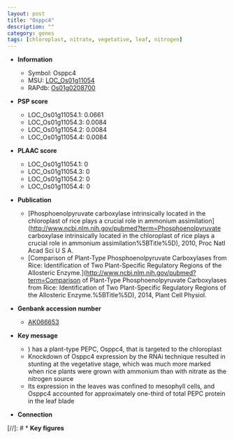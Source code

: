 ```yaml
---
layout: post
title: "Osppc4"
description: ""
category: genes
tags: [chloroplast, nitrate, vegetative, leaf, nitrogen]
---
```


* **Information**  
    + Symbol: Osppc4  
    + MSU: [LOC_Os01g11054](http://rice.plantbiology.msu.edu/cgi-bin/ORF_infopage.cgi?orf=LOC_Os01g11054)  
    + RAPdb: [Os01g0208700](http://rapdb.dna.affrc.go.jp/viewer/gbrowse_details/irgsp1?name=Os01g0208700)  

* **PSP score**  
    + LOC_Os01g11054.1: 0.0661 
    + LOC_Os01g11054.3: 0.0084 
    + LOC_Os01g11054.2: 0.0084 
    + LOC_Os01g11054.4: 0.0084 

* **PLAAC score**  
    + LOC_Os01g11054.1: 0 
    + LOC_Os01g11054.3: 0 
    + LOC_Os01g11054.2: 0 
    + LOC_Os01g11054.4: 0 

* **Publication**  
    + [Phosphoenolpyruvate carboxylase intrinsically located in the chloroplast of rice plays a crucial role in ammonium assimilation](http://www.ncbi.nlm.nih.gov/pubmed?term=Phosphoenolpyruvate carboxylase intrinsically located in the chloroplast of rice plays a crucial role in ammonium assimilation%5BTitle%5D), 2010, Proc Natl Acad Sci U S A.
    + [Comparison of Plant-Type Phosphoenolpyruvate Carboxylases from Rice: Identification of Two Plant-Specific Regulatory Regions of the Allosteric Enzyme.](http://www.ncbi.nlm.nih.gov/pubmed?term=Comparison of Plant-Type Phosphoenolpyruvate Carboxylases from Rice: Identification of Two Plant-Specific Regulatory Regions of the Allosteric Enzyme.%5BTitle%5D), 2014, Plant Cell Physiol.

* **Genbank accession number**  
    + [AK066653](http://www.ncbi.nlm.nih.gov/nuccore/AK066653)

* **Key message**  
    + ) has a plant-type PEPC, Osppc4, that is targeted to the chloroplast
    + Knockdown of Osppc4 expression by the RNAi technique resulted in stunting at the vegetative stage, which was much more marked when rice plants were grown with ammonium than with nitrate as the nitrogen source
    + Its expression in the leaves was confined to mesophyll cells, and Osppc4 accounted for approximately one-third of total PEPC protein in the leaf blade

* **Connection**  

[//]: # * **Key figures**  



